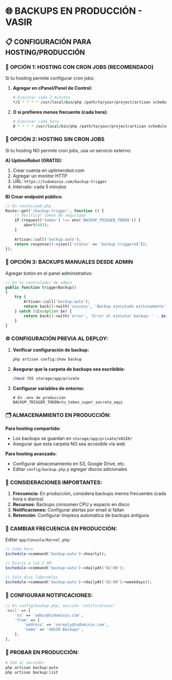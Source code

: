 # 🌐 BACKUPS EN PRODUCCIÓN - VASIR

## 📋 CONFIGURACIÓN PARA HOSTING/PRODUCCIÓN

### 🎯 **OPCIÓN 1: HOSTING CON CRON JOBS (RECOMENDADO)**

Si tu hosting permite configurar cron jobs:

1. **Agregar en cPanel/Panel de Control:**
   ```bash
   # Ejecutar cada 2 minutos
   */2 * * * * /usr/local/bin/php /path/to/your/project/artisan schedule:run >> /dev/null 2>&1
   ```

2. **O si prefieres menos frecuente (cada hora):**
   ```bash
   # Ejecutar cada hora
   0 * * * * /usr/local/bin/php /path/to/your/project/artisan schedule:run >> /dev/null 2>&1
   ```

### 🎯 **OPCIÓN 2: HOSTING SIN CRON JOBS**

Si tu hosting NO permite cron jobs, usa un servicio externo:

**A) UptimeRobot (GRATIS):**
1. Crear cuenta en uptimerobot.com
2. Agregar un monitor HTTP
3. URL: `https://tudominio.com/backup-trigger`
4. Intervalo: cada 5 minutos

**B) Crear endpoint público:**
```php
// En routes/web.php
Route::get('/backup-trigger', function () {
    // Verificar token de seguridad
    if (request('token') !== env('BACKUP_TRIGGER_TOKEN')) {
        abort(403);
    }
    
    Artisan::call('backup:auto');
    return response()->json(['status' => 'backup triggered']);
});
```

### 🎯 **OPCIÓN 3: BACKUPS MANUALES DESDE ADMIN**

Agregar botón en el panel administrativo:

```php
// En tu controlador de admin
public function triggerBackup()
{
    try {
        Artisan::call('backup:auto');
        return back()->with('success', 'Backup ejecutado exitosamente');
    } catch (\Exception $e) {
        return back()->with('error', 'Error al ejecutar backup: ' . $e->getMessage());
    }
}
```

### ⚙️ **CONFIGURACIÓN PREVIA AL DEPLOY:**

1. **Verificar configuración de backup:**
   ```bash
   php artisan config:show backup
   ```

2. **Asegurar que la carpeta de backups sea escribible:**
   ```bash
   chmod 755 storage/app/private
   ```

3. **Configurar variables de entorno:**
   ```env
   # En .env de producción
   BACKUP_TRIGGER_TOKEN=tu_token_super_secreto_aqui
   ```

### 🗂️ **ALMACENAMIENTO EN PRODUCCIÓN:**

**Para hosting compartido:**
- Los backups se guardan en `storage/app/private/VASIR/`
- Asegurar que esta carpeta NO sea accesible vía web

**Para hosting avanzado:**
- Configurar almacenamiento en S3, Google Drive, etc.
- Editar `config/backup.php` y agregar discos adicionales

### 🚨 **CONSIDERACIONES IMPORTANTES:**

1. **Frecuencia:** En producción, considera backups menos frecuentes (cada hora o diarios)
2. **Recursos:** Backups consumen CPU y espacio en disco
3. **Notificaciones:** Configurar alertas por email si fallan
4. **Retención:** Configurar limpieza automática de backups antiguos

### 🔧 **CAMBIAR FRECUENCIA EN PRODUCCIÓN:**

Editar `app/Console/Kernel.php`:

```php
// Cada hora
$schedule->command('backup:auto')->hourly();

// Diario a las 2 AM
$schedule->command('backup:auto')->dailyAt('02:00');

// Solo días laborables
$schedule->command('backup:auto')->dailyAt('02:00')->weekdays();
```

### 📧 **CONFIGURAR NOTIFICACIONES:**

```php
// En config/backup.php, sección 'notifications'
'mail' => [
    'to' => 'admin@tudominio.com',
    'from' => [
        'address' => 'noreply@tudominio.com',
        'name' => 'VASIR Backups',
    ],
],
```

### 🧪 **PROBAR EN PRODUCCIÓN:**

```bash
# SSH al servidor
php artisan backup:auto
php artisan backup:list
```
